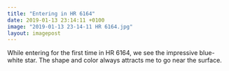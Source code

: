 ```yaml
---
title: "Entering in HR 6164"
date: 2019-01-13 23:14:11 +0100
image: "2019-01-13 23-14-11 HR 6164.jpg"
layout: imagepost
---
```


While entering for the first time in HR 6164, we see the impressive blue-white star. The shape and color always attracts me to go near the surface.